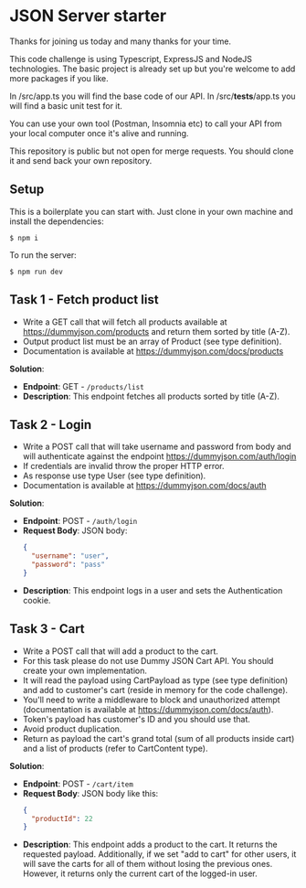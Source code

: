 # JSON Server starter

Thanks for joining us today and many thanks for your time.

This code challenge is using Typescript, ExpressJS and NodeJS technologies. The basic project is already set up but you're welcome to add more packages if you like.

In /src/app.ts you will find the base code of our API. In /src/**tests**/app.ts you will find a basic unit test for it.

You can use your own tool (Postman, Insomnia etc) to call your API from your local computer once it's alive and running.

This repository is public but not open for merge requests. You should clone it and send back your own repository.

## Setup

This is a boilerplate you can start with. Just clone in your own machine and install the dependencies:

```
$ npm i
```

To run the server:

```
$ npm run dev
```

## Task 1 - Fetch product list

- Write a GET call that will fetch all products available at https://dummyjson.com/products and return them sorted by title (A-Z).
- Output product list must be an array of Product (see type definition).
- Documentation is available at https://dummyjson.com/docs/products

**Solution**:

- **Endpoint**: GET - `/products/list`
- **Description**: This endpoint fetches all products sorted by title (A-Z).

## Task 2 - Login

- Write a POST call that will take username and password from body and will authenticate against the endpoint https://dummyjson.com/auth/login
- If credentials are invalid throw the proper HTTP error.
- As response use type User (see type definition).
- Documentation is available at https://dummyjson.com/docs/auth

**Solution**:

- **Endpoint**: POST - `/auth/login`
- **Request Body**: JSON body:
  ```json
  {
    "username": "user",
    "password": "pass"
  }
  ```
- **Description**: This endpoint logs in a user and sets the Authentication cookie.

## Task 3 - Cart

- Write a POST call that will add a product to the cart.
- For this task please do not use Dummy JSON Cart API. You should create your own implementation.
- It will read the payload using CartPayload as type (see type definition) and add to customer's cart (reside in memory for the code challenge).
- You'll need to write a middleware to block and unauthorized attempt (documentation is available at https://dummyjson.com/docs/auth).
- Token's payload has customer's ID and you should use that.
- Avoid product duplication.
- Return as payload the cart's grand total (sum of all products inside cart) and a list of products (refer to CartContent type).

**Solution**:

- **Endpoint**: POST - `/cart/item`
- **Request Body**: JSON body like this:
  ```json
  {
    "productId": 22
  }
  ```
- **Description**: This endpoint adds a product to the cart. It returns the requested payload. Additionally, if we set "add to cart" for other users, it will save the carts for all of them without losing the previous ones. However, it returns only the current cart of the logged-in user.
